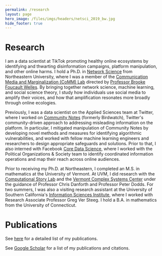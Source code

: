 ```yaml
---
permalink: /research
layout: page
hero_image: /files/imgs/headers/netsci_2019_bw.jpg
hide_footer: true
---
```



# Research

I am a data scientist at TikTok promoting healthy online ecosystems by identifying and thwarting disinformation campaigns, platform manipulation, and other online harms. I hold a Ph.D. in [Network Science](https://www.networkscienceinstitute.org/) from Northeastern University, where I was a member of the [Communication Media and Marginalization (CoMM) Lab](https://www.networkscienceinstitute.org/commlab) directed by [Professor Brooke Foucault Welles](http://brooke-welles.squarespace.com/). By bringing together network science, machine learning, and social science theory, I study how individuals use social media to amplify their voices, and how that amplification resonates more broadly through online ecologies.

Previously, I was a data scientist on the Applied Sciences team at Twitter, where I worked on [Community Notes](https://mobile.twitter.com/communitynotes) (formerly Birdwatch), Twitter's community-driven approach to addressing misleading information on the platform. In particular, I mitigated manipulation of Community Notes by developing novel methods and measures for identifying algorithmic vulnerabilities, and worked with fellow machine learning engineers and researchers to design appropriate safeguards and solutions. Prior to that, I also interned with Facebook [Core Data Science](https://research.fb.com/teams/core-data-science/), where I worked with the Political Organizations & Society team to identify coordinated information operations and map their reach across online audiences.

Prior to receiving my Ph.D. at Northeastern, I completed an M.S. in mathematics at the University of Vermont. At UVM, I did research with the [Computational Story Lab](https://www.uvm.edu/storylab/) and the [Vermont Complex Systems Center](https://vermontcomplexsystems.org/) under the guidance of Professor Chris Danforth and Professor Peter Dodds. For two summers, I was also a visiting research assistant at the University of Southern California's [Information Sciences Institute](https://www.isi.edu/home), where I worked with Research Associate Professor Greg Ver Steeg. I hold a B.A. in mathematics from the University of Connecticut.

# Publications

<i class="fas fa-book-open fa-2x"></i> See [here](/publications) for a detailed list of my publications.

<i class="ai ai-google-scholar ai-2x"></i> See [Google Scholar](https://scholar.google.com/citations?user=hRNEOnAAAAAJ) for a list of my publications and citations.
